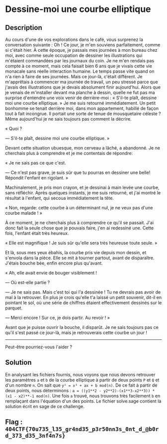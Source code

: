 # Dessine-moi une courbe elliptique

## Description

Au cours d'une de vos explorations dans le café, vous surprenez la conversation suivante :
Oh ! Ce jour, je m'en souviens parfaitement, comme si c'était hier. À cette époque, je passais mes journées à mon bureau chez moi, avec comme seule occupation de dessiner les illustrations qui m'étaient commandées par les journaux du coin. Je ne m'en rendais pas compte à ce moment, mais cela faisait bien 6 ans que je vivais cette vie monacale sans réelle interaction humaine. Le temps passe vite quand on n'a rien à faire de ses journées. Mais ce jour-là, c'était différent. Je m'apprêtais à commencer ma journée de travail, un peu stressé parce que j'avais des illustrations que je devais absolument finir aujourd'hui. Alors que je venais de m'installer devant ma planche à dessin, quelle ne fut pas ma surprise d'entendre une voix venir de derrière-moi :
« S'il-te plaît, dessine moi une courbe elliptique. »
Je me suis retourné immédiatement. Un petit bonhomme se tenait derrière moi, dans mon appartement, habillé de façon tout à fait incongrue. Il portait une sorte de tenue de mousquetaire céleste ? Même aujourd'hui je ne sais toujours pas comment la décrire.

« Quoi ?

— S'il-te plaît, dessine moi une courbe elliptique. »

Devant cette situation ubuesque, mon cerveau a lâché, a abandonné. Je ne cherchais plus à comprendre et je me contentais de répondre:

« Je ne sais pas ce que c'est.

— Ce n'est pas grave, je suis sûr que tu pourras en dessiner une belle! Répondit l'enfant en rigolant. »

Machinalement, je pris mon crayon, et je dessinai à main levée une courbe, sans réfléchir. Après quelques instants, je me suis retourné, et j'ai montré le résultat à l'enfant, qui secoua immédiatement la tête.

« Non, regarde: cette courbe à un déterminant nul, je ne veux pas d'une courbe malade ! »

À ce moment, je ne cherchais plus à comprendre ce qu'il se passait. J'ai donc fait la seule chose que je pouvais faire, j'en ai redessiné une. Cette fois, l'enfant était très heureux.

« Elle est magnifique ! Je suis sûr qu'elle sera très heureuse toute seule. »

Et là, sous mes yeux ébahis, la courbe pris vie depuis mon dessin, et s'envola dans la pièce. Elle se mit à tourner partout, avant de disparaître. J'étais bouche bée, enfin encore plus qu'avant.

« Ah, elle avait envie de bouger visiblement !

— Où est-elle partie ?

— Je ne sais pas. Mais c'est toi qui l'a dessinée ! Tu ne devrais pas avoir de mal à la retrouver. En plus je crois qu'elle t'a laissé un petit souvenir, dit-il en pointant le sol, où une série de chiffres étaient effectivement dessinés sur le parquet.

— Merci encore ! Sur ce, je dois partir. Au revoir ! »

Avant que je puisse ouvrir la bouche, il disparût.
Je ne sais toujours pas ce qu'il s'est passé ce jour-là, mais je retrouverais cette courbe un jour !

---

Peut-être pourriez-vous l'aider ?

## Solution

En analysant les fichiers fournis, nous voyons que nous devons retrouver les paramètres `a` et `b` de la courbe elliptique à partir de deux points `P` et `Q` et d'un nombre `n`.
On sait que `y² = x³ + ax + b mod(n)`. De ce fait à partir de deux points, nous déterminons : `a = ((y1**2 - y2**2)-(x1**3-x2**3)) * (x1 - x2)**-1 mod(n)`. Une fois `a` trouvé, nous trouvons très facilement `b` en remplaçant dans l'équation d'un des points. Le fichier solve.sage contient la solution écrit en sage de ce challenge.

## Flag : `404CTF{70u735_l35_gr4nd35_p3r50nn3s_0nt_d_@b0rd_373_d35_3nf4n7s}`
